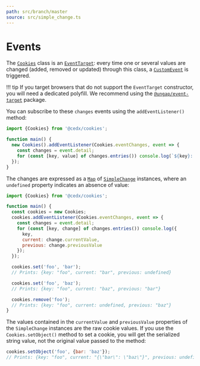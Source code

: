 ```yaml
---
path: src/branch/master
source: src/simple_change.ts
---
```


# Events
The [`Cookies`](api.md) class is an [`EventTarget`](https://developer.mozilla.org/en-US/docs/Web/API/EventTarget): every time one or several values are changed (added, removed or updated) through this class, a [`CustomEvent`](https://developer.mozilla.org/en-US/docs/Web/API/CustomEvent) is triggered.

!!! tip
    If you target browsers that do not support the `EventTarget` constructor, you will need
    a dedicated polyfill. We recommend using the [`@ungap/event-target`](https://www.npmjs.com/package/@ungap/event-target) package.   

You can subscribe to these `changes` events using the `addEventListener()` method:

```js
import {Cookies} from '@cedx/cookies';

function main() {
  new Cookies().addEventListener(Cookies.eventChanges, event => {
    const changes = event.detail;
    for (const [key, value] of changes.entries()) console.log(`${key}: ${value}`);
  });
}
```

The changes are expressed as a [`Map`](https://developer.mozilla.org/en-US/docs/Web/JavaScript/Reference/Global_Objects/Map)
of [`SimpleChange`](https://git.belin.io/cedx/cookies.js/src/branch/master/src/simple_change.ts) instances, where an `undefined` property indicates an absence of value:

```js
import {Cookies} from '@cedx/cookies';

function main() {
  const cookies = new Cookies;
  cookies.addEventListener(Cookies.eventChanges, event => {
    const changes = event.detail;
    for (const [key, change] of changes.entries()) console.log({
      key,
      current: change.currentValue,
      previous: change.previousValue
    });
  });

  cookies.set('foo', 'bar');
  // Prints: {key: "foo", current: "bar", previous: undefined}

  cookies.set('foo', 'baz');
  // Prints: {key: "foo", current: "baz", previous: "bar"}

  cookies.remove('foo');
  // Prints: {key: "foo", current: undefined, previous: "baz"}
}
```

The values contained in the `currentValue` and `previousValue` properties of the `SimpleChange` instances are the raw cookie values. If you use the `Cookies.setObject()` method to set a cookie, you will get the serialized string value, not the original value passed to the method:

```js
cookies.setObject('foo', {bar: 'baz'});
// Prints: {key: "foo", current: "{\"bar\": \"baz\"}", previous: undefined}
```
